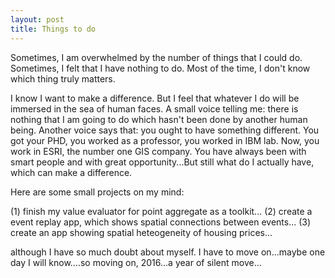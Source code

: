 ```yaml
---
layout: post
title: Things to do
---
```




Sometimes, I am overwhelmed by the number of things that I could do. Sometimes, I felt that I have nothing to do. Most of the time, I don't know which thing truly matters. 

I know I want to make a difference. But I feel that whatever I do will be immersed in the sea of human faces. A small voice telling me: there is nothing that I am going to do which hasn't been done by another human being. Another voice says that: you ought to have something different. You got your PHD, you worked as a professor, you worked in IBM lab. Now, you work in ESRI, the number one GIS company. You have always been with smart people and with great opportunity...But still what do I actually have, which can make a difference. 

Here are some small projects on my mind: 

(1) finish my value evaluator for point aggregate as a toolkit...
(2) create a event replay app, which shows spatial connections between events...
(3) create an app showing spatial heteogeneity of housing prices...

although I have so much doubt about myself. I have to move on...maybe one day I will know....so moving on, 2016...a year of silent move...














